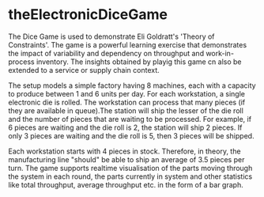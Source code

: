 # theElectronicDiceGame


The Dice Game is used to demonstrate Eli Goldratt's 'Theory of Constraints'. The game is a powerful learning exercise that demonstrates the impact of variability and dependency on throughput and work-in-process inventory. The insights obtained by playig this game cn also be extended to a service or supply chain context.

The setup models a simple factory having 8 machines, each with a capacity to produce between 1 and 6 units per day.
For each workstation, a single electronic die is rolled. The workstation can process that many pieces (if they are available in queue).The station will ship the lesser of the die roll and the number of pieces that are waiting to be processed. For example, if 6 pieces are waiting and the die roll is 2, the station will ship 2 pieces. If only 3 pieces are waiting and the die roll is 5, then 3 pieces will be shipped.

Each workstation starts with 4 pieces in stock. Therefore, in theory, the manufacturing line "should" be able to ship an average of 3.5 pieces per turn. The game supports realtime visualisation of the parts moving through the system in each round, the parts currently in system and other statistics like total throughput, average throughput etc. in the form of a bar graph.

